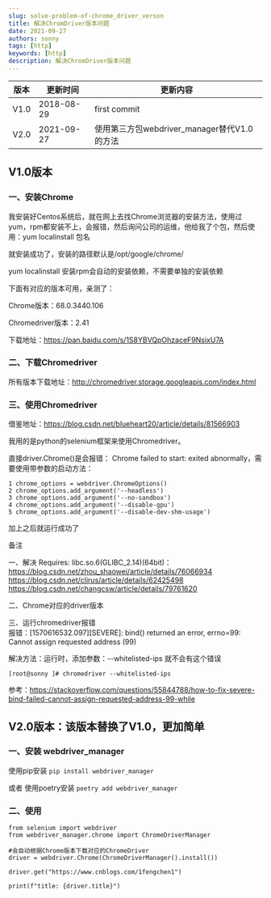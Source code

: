 ```yaml
---
slug: solve-problem-of-chrome_driver_verson
title: 解决ChromDriver版本问题
date: 2021-09-27
authors: sonny
tags: [http]
keywords: [http]
description: 解决ChromDriver版本问题
---
```


<!-- truncate -->

版本 |  更新时间 |  更新内容
| --- | --- | --- |
V1.0 |  2018-08-29 |  first commit
V2.0 |  2021-09-27 |  使用第三方包webdriver_manager替代V1.0的方法

## V1.0版本

### 一、安装Chrome
我安装好Centos系统后，就在网上去找Chrome浏览器的安装方法，使用过yum，rpm都安装不上，会报错，然后询问公司的运维，他给我了个包，然后使用：yum localinstall 包名

就安装成功了，安装的路径默认是/opt/google/chrome/  

yum localinstall  安装rpm会自动的安装依赖，不需要单独的安装依赖

 下面有对应的版本可用，亲测了：

Chrome版本：68.0.3440.106

Chromedriver版本：2.41

下载地址：https://pan.baidu.com/s/1S8YBVQpOhzaceF9NsixU7A

### 二、下载Chromedriver

所有版本下载地址：http://chromedriver.storage.googleapis.com/index.html

### 三、使用Chromedriver

借鉴地址：https://blog.csdn.net/blueheart20/article/details/81566903

我用的是python的selenium框架来使用Chromedriver。

直接driver.Chrome()是会报错： Chrome failed to start: exited abnormally，需要使用带参数的启动方法：

```ssh
1 chrome_options = webdriver.ChromeOptions()
2 chrome_options.add_argument('--headless')
3 chrome_options.add_argument('--no-sandbox')
4 chrome_options.add_argument('--disable-gpu')
5 chrome_options.add_argument('--disable-dev-shm-usage')
```
加上之后就运行成功了

备注

一、解决 Requires: libc.so.6(GLIBC_2.14)(64bit)：  
https://blog.csdn.net/zhou_shaowei/article/details/76066934  
https://blog.csdn.net/clirus/article/details/62425498  
https://blog.csdn.net/changcsw/article/details/79761620  

二、Chrome对应的driver版本

三、运行chromedriver报错  
报错：[1570616532.097][SEVERE]: bind() returned an error, errno=99: Cannot assign requested address (99)

解决方法：运行时，添加参数：--whitelisted-ips  就不会有这个错误

```
[root@sonny ]# chromedriver --whitelisted-ips
```
参考：https://stackoverflow.com/questions/55844788/how-to-fix-severe-bind-failed-cannot-assign-requested-address-99-while

## V2.0版本：该版本替换了V1.0，更加简单

### 一、安装 webdriver_manager

使用pip安装
```pip install webdriver_manager```

或者 使用poetry安装
```poetry add webdriver_manager```

### 二、使用

```python3
from selenium import webdriver
from webdriver_manager.chrome import ChromeDriverManager

#会自动根据Chrome版本下载对应的ChromeDriver
driver = webdriver.Chrome(ChromeDriverManager().install()) 

driver.get("https://www.cnblogs.com/1fengchen1")

print(f"title: {driver.title}")
```
　　